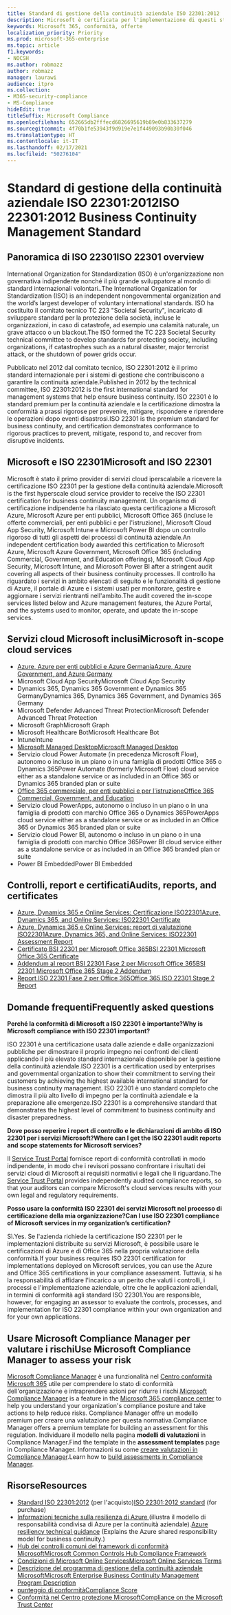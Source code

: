 ```yaml
---
title: Standard di gestione della continuità aziendale ISO 22301:2012
description: Microsoft è certificata per l'implementazione di questi standard di gestione della continuità aziendale.
keywords: Microsoft 365, conformità, offerte
localization_priority: Priority
ms.prod: microsoft-365-enterprise
ms.topic: article
f1.keywords:
- NOCSH
ms.author: robmazz
author: robmazz
manager: laurawi
audience: itpro
ms.collection:
- M365-security-compliance
- MS-Compliance
hideEdit: true
titleSuffix: Microsoft Compliance
ms.openlocfilehash: 652665db2fffecd6826695619b89e0b833637279
ms.sourcegitcommit: 4f70b1fe53943f9d919e7e1f449093b90b30f046
ms.translationtype: HT
ms.contentlocale: it-IT
ms.lasthandoff: 02/17/2021
ms.locfileid: "50276104"
---
```

# <a name="iso-223012012-business-continuity-management-standard"></a><span data-ttu-id="592eb-104">Standard di gestione della continuità aziendale ISO 22301:2012</span><span class="sxs-lookup"><span data-stu-id="592eb-104">ISO 22301:2012 Business Continuity Management Standard</span></span>

## <a name="iso-22301-overview"></a><span data-ttu-id="592eb-105">Panoramica di ISO 22301</span><span class="sxs-lookup"><span data-stu-id="592eb-105">ISO 22301 overview</span></span>

<span data-ttu-id="592eb-106">International Organization for Standardization (ISO) è un'organizzazione non governativa indipendente nonché il più grande sviluppatore al mondo di standard internazionali volontari..</span><span class="sxs-lookup"><span data-stu-id="592eb-106">The International Organization for Standardization (ISO) is an independent nongovernmental organization and the world’s largest developer of voluntary international standards.</span></span> <span data-ttu-id="592eb-107">ISO ha costituito il comitato tecnico TC 223 "Societal Security", incaricato di sviluppare standard per la protezione della società, incluse le organizzazioni, in caso di catastrofe, ad esempio una calamità naturale, un grave attacco o un blackout.</span><span class="sxs-lookup"><span data-stu-id="592eb-107">The ISO formed the TC 223 Societal Security technical committee to develop standards for protecting society, including organizations, if catastrophes such as a natural disaster, major terrorist attack, or the shutdown of power grids occur.</span></span>

<span data-ttu-id="592eb-108">Pubblicato nel 2012 dal comitato tecnico, ISO 22301:2012 è il primo standard internazionale per i sistemi di gestione che contribuiscono a garantire la continuità aziendale.</span><span class="sxs-lookup"><span data-stu-id="592eb-108">Published in 2012 by the technical committee, ISO 22301:2012 is the first international standard for management systems that help ensure business continuity.</span></span> <span data-ttu-id="592eb-109">ISO 22301 è lo standard premium per la continuità aziendale e la certificazione dimostra la conformità a prassi rigorose per prevenire, mitigare, rispondere e riprendere le operazioni dopo eventi disastrosi.</span><span class="sxs-lookup"><span data-stu-id="592eb-109">ISO 22301 is the premium standard for business continuity, and certification demonstrates conformance to rigorous practices to prevent, mitigate, respond to, and recover from disruptive incidents.</span></span>

## <a name="microsoft-and-iso-22301"></a><span data-ttu-id="592eb-110">Microsoft e ISO 22301</span><span class="sxs-lookup"><span data-stu-id="592eb-110">Microsoft and ISO 22301</span></span>

<span data-ttu-id="592eb-111">Microsoft è stato il primo provider di servizi cloud iperscalabile a ricevere la certificazione ISO 22301 per la gestione della continuità aziendale.</span><span class="sxs-lookup"><span data-stu-id="592eb-111">Microsoft is the first hyperscale cloud service provider to receive the ISO 22301 certification for business continuity management.</span></span> <span data-ttu-id="592eb-112">Un organismo di certificazione indipendente ha rilasciato questa certificazione a Microsoft Azure, Microsoft Azure per enti pubblici, Microsoft Office 365 (incluse le offerte commerciali, per enti pubblici e per l'istruzione), Microsoft Cloud App Security, Microsoft Intune e Microsoft Power BI dopo un controllo rigoroso di tutti gli aspetti dei processi di continuità aziendale.</span><span class="sxs-lookup"><span data-stu-id="592eb-112">An independent certification body awarded this certification to Microsoft Azure, Microsoft Azure Government, Microsoft Office 365 (including Commercial, Government, and Education offerings), Microsoft Cloud App Security, Microsoft Intune, and Microsoft Power BI after a stringent audit covering all aspects of their business continuity processes.</span></span> <span data-ttu-id="592eb-113">Il controllo ha riguardato i servizi in ambito elencati di seguito e le funzionalità di gestione di Azure, il portale di Azure e i sistemi usati per monitorare, gestire e aggiornare i servizi rientranti nell'ambito.</span><span class="sxs-lookup"><span data-stu-id="592eb-113">The audit covered the in-scope services listed below and Azure management features, the Azure Portal, and the systems used to monitor, operate, and update the in-scope services.</span></span>

## <a name="microsoft-in-scope-cloud-services"></a><span data-ttu-id="592eb-114">Servizi cloud Microsoft inclusi</span><span class="sxs-lookup"><span data-stu-id="592eb-114">Microsoft in-scope cloud services</span></span>

- [<span data-ttu-id="592eb-115">Azure, Azure per enti pubblici e Azure Germania</span><span class="sxs-lookup"><span data-stu-id="592eb-115">Azure, Azure Government, and Azure Germany</span></span>](https://aka.ms/AzureCompliance)
- <span data-ttu-id="592eb-116">Microsoft Cloud App Security</span><span class="sxs-lookup"><span data-stu-id="592eb-116">Microsoft Cloud App Security</span></span>
- <span data-ttu-id="592eb-117">Dynamics 365, Dynamics 365 Government e Dynamics 365 Germany</span><span class="sxs-lookup"><span data-stu-id="592eb-117">Dynamics 365, Dynamics 365 Government, and Dynamics 365 Germany</span></span>
- <span data-ttu-id="592eb-118">Microsoft Defender Advanced Threat Protection</span><span class="sxs-lookup"><span data-stu-id="592eb-118">Microsoft Defender Advanced Threat Protection</span></span>
- <span data-ttu-id="592eb-119">Microsoft Graph</span><span class="sxs-lookup"><span data-stu-id="592eb-119">Microsoft Graph</span></span>
- <span data-ttu-id="592eb-120">Microsoft Healthcare Bot</span><span class="sxs-lookup"><span data-stu-id="592eb-120">Microsoft Healthcare Bot</span></span>
- <span data-ttu-id="592eb-121">Intune</span><span class="sxs-lookup"><span data-stu-id="592eb-121">Intune</span></span>
- [<span data-ttu-id="592eb-122">Microsoft Managed Desktop</span><span class="sxs-lookup"><span data-stu-id="592eb-122">Microsoft Managed Desktop</span></span>](/microsoft-365/managed-desktop/intro/compliance)
- <span data-ttu-id="592eb-123">Servizio cloud Power Automate (in precedenza Microsoft Flow), autonomo o incluso in un piano o in una famiglia di prodotti Office 365 o Dynamics 365</span><span class="sxs-lookup"><span data-stu-id="592eb-123">Power Automate (formerly Microsoft Flow) cloud service either as a standalone service or as included in an Office 365 or Dynamics 365 branded plan or suite</span></span>
- [<span data-ttu-id="592eb-124">Office 365 commerciale, per enti pubblici e per l'istruzione</span><span class="sxs-lookup"><span data-stu-id="592eb-124">Office 365 Commercial, Government, and Education</span></span>](https://go.microsoft.com/fwlink/p/?linkid=2077751)
- <span data-ttu-id="592eb-125">Servizio cloud PowerApps, autonomo o incluso in un piano o in una famiglia di prodotti con marchio Office 365 o Dynamics 365</span><span class="sxs-lookup"><span data-stu-id="592eb-125">PowerApps cloud service either as a standalone service or as included in an Office 365 or Dynamics 365 branded plan or suite</span></span>
- <span data-ttu-id="592eb-126">Servizio cloud Power BI, autonomo o incluso in un piano o in una famiglia di prodotti con marchio Office 365</span><span class="sxs-lookup"><span data-stu-id="592eb-126">Power BI cloud service either as a standalone service or as included in an Office 365 branded plan or suite</span></span>
- <span data-ttu-id="592eb-127">Power BI Embedded</span><span class="sxs-lookup"><span data-stu-id="592eb-127">Power BI Embedded</span></span>

## <a name="audits-reports-and-certificates"></a><span data-ttu-id="592eb-128">Controlli, report e certificati</span><span class="sxs-lookup"><span data-stu-id="592eb-128">Audits, reports, and certificates</span></span>

- [<span data-ttu-id="592eb-129">Azure, Dynamics 365 e Online Services: Certificazione ISO22301</span><span class="sxs-lookup"><span data-stu-id="592eb-129">Azure, Dynamics 365, and Online Services: ISO22301 Certificate</span></span>](https://aka.ms/azureiso22301cert)
- [<span data-ttu-id="592eb-130">Azure, Dynamics 365 e Online Services: report di valutazione ISO22301</span><span class="sxs-lookup"><span data-stu-id="592eb-130">Azure, Dynamics 365, and Online Services: ISO22301 Assessment Report</span></span>](https://aka.ms/azureiso22301report)
- [<span data-ttu-id="592eb-131">Certificato BSI 22301 per Microsoft Office 365</span><span class="sxs-lookup"><span data-stu-id="592eb-131">BSI 22301 Microsoft Office 365 Certificate</span></span>](https://go.microsoft.com/fwlink/p/?linkid=2092109)
- [<span data-ttu-id="592eb-132">Addendum al report BSI 22301 Fase 2 per Microsoft Office 365</span><span class="sxs-lookup"><span data-stu-id="592eb-132">BSI 22301 Microsoft Office 365 Stage 2 Addendum</span></span>](https://go.microsoft.com/fwlink/p/?linkid=2092209)
- [<span data-ttu-id="592eb-133">Report ISO 22301 Fase 2 per Office 365</span><span class="sxs-lookup"><span data-stu-id="592eb-133">Office 365 ISO 22301 Stage 2 Report</span></span>](https://go.microsoft.com/fwlink/p/?linkid=2092211)

## <a name="frequently-asked-questions"></a><span data-ttu-id="592eb-134">Domande frequenti</span><span class="sxs-lookup"><span data-stu-id="592eb-134">Frequently asked questions</span></span>

<span data-ttu-id="592eb-135">**Perché la conformità di Microsoft a ISO 22301 è importante?**</span><span class="sxs-lookup"><span data-stu-id="592eb-135">**Why is Microsoft compliance with ISO 22301 important?**</span></span>

<span data-ttu-id="592eb-136">ISO 22301 è una certificazione usata dalle aziende e dalle organizzazioni pubbliche per dimostrare il proprio impegno nei confronti dei clienti applicando il più elevato standard internazionale disponibile per la gestione della continuità aziendale.</span><span class="sxs-lookup"><span data-stu-id="592eb-136">ISO 22301 is a certification used by enterprises and governmental organization to show their commitment to serving their customers by achieving the highest available international standard for business continuity management.</span></span> <span data-ttu-id="592eb-137">ISO 22301 è uno standard completo che dimostra il più alto livello di impegno per la continuità aziendale e la preparazione alle emergenze.</span><span class="sxs-lookup"><span data-stu-id="592eb-137">ISO 22301 is a comprehensive standard that demonstrates the highest level of commitment to business continuity and disaster preparedness.</span></span>

<span data-ttu-id="592eb-138">**Dove posso reperire i report di controllo e le dichiarazioni di ambito di ISO 22301 per i servizi Microsoft?**</span><span class="sxs-lookup"><span data-stu-id="592eb-138">**Where can I get the ISO 22301 audit reports and scope statements for Microsoft services?**</span></span>

<span data-ttu-id="592eb-139">Il [Service Trust Portal](https://aka.ms/stphelp) fornisce report di conformità controllati in modo indipendente, in modo che i revisori possano confrontare i risultati dei servizi cloud di Microsoft ai requisiti normativi e legali che li riguardano.</span><span class="sxs-lookup"><span data-stu-id="592eb-139">The [Service Trust Portal](https://aka.ms/stphelp) provides independently audited compliance reports, so that your auditors can compare Microsoft's cloud services results with your own legal and regulatory requirements.</span></span>

<span data-ttu-id="592eb-140">**Posso usare la conformità ISO 22301 dei servizi Microsoft nel processo di certificazione della mia organizzazione?**</span><span class="sxs-lookup"><span data-stu-id="592eb-140">**Can I use ISO 22301 compliance of Microsoft services in my organization’s certification?**</span></span>

<span data-ttu-id="592eb-141">Sì.</span><span class="sxs-lookup"><span data-stu-id="592eb-141">Yes.</span></span> <span data-ttu-id="592eb-142">Se l'azienda richiede la certificazione ISO 22301 per le implementazioni distribuite su servizi Microsoft, è possibile usare le certificazioni di Azure e di Office 365 nella propria valutazione della conformità.</span><span class="sxs-lookup"><span data-stu-id="592eb-142">If your business requires ISO 22301 certification for implementations deployed on Microsoft services, you can use the Azure and Office 365 certifications in your compliance assessment.</span></span> <span data-ttu-id="592eb-143">Tuttavia, si ha la responsabilità di affidare l'incarico a un perito che valuti i controlli, i processi e l'implementazione aziendale, oltre che le applicazioni aziendali, in termini di conformità agli standard ISO 22301.</span><span class="sxs-lookup"><span data-stu-id="592eb-143">You are responsible, however, for engaging an assessor to evaluate the controls, processes, and implementation for ISO 22301 compliance within your own organization and for your own applications.</span></span>

## <a name="use-microsoft-compliance-manager-to-assess-your-risk"></a><span data-ttu-id="592eb-144">Usare Microsoft Compliance Manager per valutare i rischi</span><span class="sxs-lookup"><span data-stu-id="592eb-144">Use Microsoft Compliance Manager to assess your risk</span></span>

<span data-ttu-id="592eb-145">[Microsoft Compliance Manager](/microsoft-365/compliance/compliance-manager) è una funzionalità nel [Centro conformità Microsoft 365](/microsoft-365/compliance/microsoft-365-compliance-center) utile per comprendere lo stato di conformità dell'organizzazione e intraprendere azioni per ridurre i rischi.</span><span class="sxs-lookup"><span data-stu-id="592eb-145">[Microsoft Compliance Manager](/microsoft-365/compliance/compliance-manager) is a feature in the [Microsoft 365 compliance center](/microsoft-365/compliance/microsoft-365-compliance-center) to help you understand your organization's compliance posture and take actions to help reduce risks.</span></span> <span data-ttu-id="592eb-146">Compliance Manager offre un modello premium per creare una valutazione per questa normativa.</span><span class="sxs-lookup"><span data-stu-id="592eb-146">Compliance Manager offers a premium template for building an assessment for this regulation.</span></span> <span data-ttu-id="592eb-147">Individuare il modello nella pagina **modelli di valutazioni** in Compliance Manager.</span><span class="sxs-lookup"><span data-stu-id="592eb-147">Find the template in the **assessment templates** page in Compliance Manager.</span></span> <span data-ttu-id="592eb-148">Informazioni su come [creare valutazioni in Compliance Manager](/microsoft-365/compliance/compliance-manager-assessments).</span><span class="sxs-lookup"><span data-stu-id="592eb-148">Learn how to [build assessments in Compliance Manager](/microsoft-365/compliance/compliance-manager-assessments).</span></span>

## <a name="resources"></a><span data-ttu-id="592eb-149">Risorse</span><span class="sxs-lookup"><span data-stu-id="592eb-149">Resources</span></span>

- <span data-ttu-id="592eb-150">[Standard ISO 22301:2012](https://www.iso.org/iso/home/store/catalogue_tc/catalogue_detail.htm?csnumber=50038) (per l'acquisto)</span><span class="sxs-lookup"><span data-stu-id="592eb-150">[ISO 22301:2012 standard](https://www.iso.org/iso/home/store/catalogue_tc/catalogue_detail.htm?csnumber=50038) (for purchase)</span></span>
- <span data-ttu-id="592eb-151">[Informazioni tecniche sulla resilienza di Azure ](/azure/architecture/framework/resiliency/overview) (illustra il modello di responsabilità condivisa di Azure per la continuità aziendale).</span><span class="sxs-lookup"><span data-stu-id="592eb-151">[Azure resiliency technical guidance](/azure/architecture/framework/resiliency/overview) (Explains the Azure shared responsibility model for business continuity.)</span></span>
- [<span data-ttu-id="592eb-152">Hub dei controlli comuni del framework di conformità Microsoft</span><span class="sxs-lookup"><span data-stu-id="592eb-152">Microsoft Common Controls Hub Compliance Framework</span></span>](https://www.microsoft.com/trustcenter/common-controls-hub)
- [<span data-ttu-id="592eb-153">Condizioni di Microsoft Online Services</span><span class="sxs-lookup"><span data-stu-id="592eb-153">Microsoft Online Services Terms</span></span>](https://aka.ms/Online-Services-Terms)
- [<span data-ttu-id="592eb-154">Descrizione del programma di gestione della continuità aziendale Microsoft</span><span class="sxs-lookup"><span data-stu-id="592eb-154">Microsoft Enterprise Business Continuity Management Program Description</span></span>](https://go.microsoft.com/fwlink/p/?linkid=2092212)
- [<span data-ttu-id="592eb-155">punteggio di conformità</span><span class="sxs-lookup"><span data-stu-id="592eb-155">Compliance Score</span></span>](/microsoft-365/compliance/compliance-manager)
- [<span data-ttu-id="592eb-156">Conformità nel Centro protezione Microsoft</span><span class="sxs-lookup"><span data-stu-id="592eb-156">Compliance on the Microsoft Trust Center</span></span>](https://www.microsoft.com/trust-center/compliance/compliance-overview)
